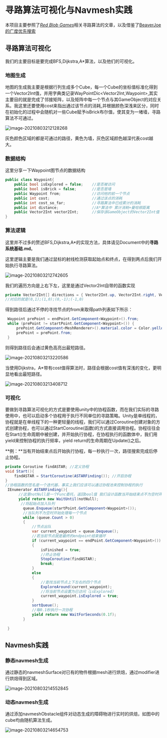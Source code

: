 # 寻路算法可视化与Navmesh实践

本项目主要参照了[*Red Blob Games*](https://www.redblobgames.com/)相关寻路算法的文章，以及借鉴了[BeaverJoe的广度优先搜索](https://www.bilibili.com/video/BV1X54y1D7Z4)



## 寻路算法可视化

我们的主要目标是要完成BFS,Dijkstra,A*算法，以及他们的可视化。

### 地图生成

地图的生成我主要是根据行列生成多个Cube，每一个Cube的坐标值标准化得到一个Vector2Int值，并用字典类记录WayPointDic\<Vector2Int,Waypoint\>,其实主要目的就是完成了邻接矩阵，以及矩阵中每一个节点与其GameObject的对应关系。我这里还要使用cost来指出通过该节点的消耗,并根据颜色深浅来区分，同时在初始化的过程中会随机对一些Cube赋予isBrick布尔值，使其变为一堵墙，寻路算法不可通过。

![image-20210803212128268](image/image-20210803212128268.png)

灰色颜色区域的都是可通过的路径，黄色为墙，灰色区域颜色越深代表cost越大。

### 数据结构

这里分享一下Waypoint图节点的数据结构

```C#
public class Waypoint{
	public bool isExplored = false;    //是否被访问
    public bool isBrick = false;	   //是否是墙
    public Waypoint from;              //访问他的前一个节点
    public int cost;				   //通过该点的消耗
    public int cost_so_far;            //寻路算法中已经累计的消耗
    public int distance;			   //A*算法中 累计消耗+曼哈顿距离
    public Vector2Int vector2Int;	   //保存该GameObject的Vector2Int值
}
```

### 算法逻辑

这里并不过多的赘述BFS,Dijkstra,A*的实现方法，具体请见Document中的**寻路系统基础.md**。

这里逻辑主要是我们通过鼠标的射线检测获取起始点和终点，在得到两点后我们开始执行寻路算法。

![image-20210803212742605](image/image-20210803212742605.png)

我们的遍历方向是上右下左，这里是通过Vector2Int自带的函数实现

```c#
private Vector2Int[] directions = { Vector2Int.up, Vector2Int.right, Vector2Int.down, Vector2Int.left };
//对应的就是(0,1);(1,0);(0,-1);(-1,0)
```

得到路径后通过不停的寻找节点的from来取得path列表如下所示：

```C#
 Waypoint prePoint = endPoint.GetComponent<Waypoint>().from;
 while (prePoint != startPoint.GetComponent<Waypoint>()) {
     prePoint.GetComponent<MeshRenderer>().material.color = Color.yellow;
     prePoint = prePoint.from;
 }
```

则得到路径后会通过黄色高亮出最短路径。

![image-20210803213220586](image/image-20210803213220586.png)

当使用Dijkstra，A*带有cost值得算法时，路径会根据cost值有深浅的变化，更明显地看出最短路径。

![image-20210803213408712](image/image-20210803213408712.png)

### 可视化

要做到寻路算法可视化的方式是要使用unity中的协程函数，而在我们实际的寻路使用中，也可以启动多个协程用于执行不同单位的寻路策略。Unity是单线程的，协程就是在单线程下的一种更轻量的线程，我们可以通过Coroutine创建对象的方式创建协程，也可以通过StartCoroutine(函数)的方式直接调用协程。协程往往会在Start()生命周期中被创建，并开始执行协程，在协程执行的函数体中，我们用yield来控制协程的执行频率，yield return的生命周期在Update()之后。

**例：**当有开始结束点后开始执行协程，每一秒执行一次，路径搜索完成后停止协程。

```c#
private Coroutine findASTAR; //定义协程
void Start(){
	findASTAR = StartCoroutine(ASTARFinding()); //开启协程
}
//协程函数的签名是一个迭代器，事实上我们应该可以通过协程池来控制协程的执行
 IEnumerator ASTARFinding(){
 	  //这里notNull是一个Func委托，返回bool值 我们设计函数当开始结束点不为空时开始执行协程
      yield return new WaitUntil(notNull); 
       //将起始点加入队列
        queue.Enqueue(startPoint.GetComponent<Waypoint>());
        //当队列不为空时开始处理每一个节点
        while (queue.Count > 0)
        {
            //节点出队
            var current_waypoint = queue.Dequeue();
            //若当前节点就是最终的endpoint结束循环
            if (current_waypoint == endPoint.GetComponent<Waypoint>())
            {
                isFinished = true;
                //终止协程
                StopCoroutine(findASTAR);
                break;
            }
            else
            {
                //查找当前节点上下左右的四个节点
                ExploreAround(current_waypoint);
                //将当前节点设置为已访问（isExplored）
                current_waypoint.isExplored = true;
            }
            sortQueue();
            //每0.1秒执行一次协程
            yield return new WaitForSeconds(0.1f);
        }
 
 }
```



## Navmesh实践

### 静态navmesh生成

通过静态的navmeshSurface对已有的物件根据mesh进行烘焙，通过modifier进行烘焙得到区域。

![image-20210803214552845](image/image-20210803214552845.png)

### 动态navmesh生成

通过添加navmeshObstacle组件对动态生成的障碍物进行实时的烘焙，如图中的cube均由随机算法生成。

![image-20210803214654753](image/image-20210803214654753.png)

